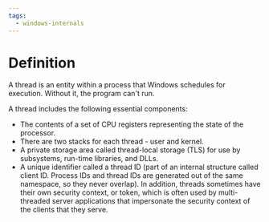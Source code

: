 ```yaml
---
tags:
  - windows-internals
---
```

# Definition
A thread is an entity within a process that Windows schedules for execution. Without it, the program can't run.

A thread includes the following essential components:
- The contents of a set of CPU registers representing the state of the processor.
- There are two stacks for each thread - user and kernel.
- A private storage area called thread-local storage (TLS) for use by subsystems, run-time libraries, and DLLs.
- A unique identifier called a thread ID (part of an internal structure called client ID. Process IDs and thread IDs are generated out of the same namespace, so they never overlap).
In addition, threads sometimes have their own security context, or token, which is often used by multi-threaded server applications that impersonate the security context of the clients that they serve.